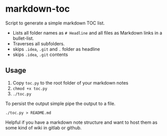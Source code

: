 # markdown-toc

Script to generate a simple markdown TOC list.

- Lists all folder names as `# Headline` and all files as Markdown links in a bullet-list.
- Traverses all subfolders.
- skips `.idea`, `.git` and `.` folder as headline
- skips `.idea`, `.git` contents



## Usage


1. Copy `toc.py` to the root folder of your markdown notes
2. `chmod +x toc.py`
3. `./toc.py`


To persist the output simple pipe the output to a file.

```
./toc.py > README.md

```

Helpful if you have a markdown note structure and want to host them as some kind of wiki
in gitlab or github.
